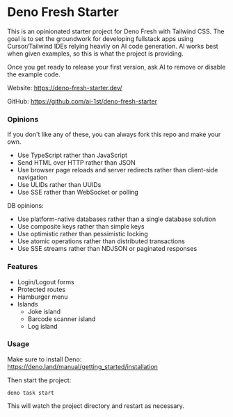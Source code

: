 # Deno Fresh Starter

This is an opinionated starter project for Deno Fresh with Tailwind CSS. The goal is to set the groundwork for developing fullstack apps using Cursor/Tailwind IDEs relying heavily on AI code generation. AI works best when given examples, so this is what the project is providing.

Once you get ready to release your first version, ask AI to remove or disable the example code.

Website: https://deno-fresh-starter.dev/

GitHub: https://github.com/ai-1st/deno-fresh-starter

### Opinions

If you don't like any of these, you can always fork this repo and make your own.

* Use TypeScript rather than JavaScript
* Send HTML over HTTP rather than JSON
* Use browser page reloads and server redirects rather than client-side navigation
* Use ULIDs rather than UUIDs
* Use SSE rather than WebSocket or polling

DB opinions:

* Use platform-native databases rather than a single database solution
* Use composite keys rather than simple keys
* Use optimistic rather than pessimistic locking
* Use atomic operations rather than distributed transactions
* Use SSE streams rather than NDJSON or paginated responses

### Features

* Login/Logout forms
* Protected routes
* Hamburger menu
* Islands
	+ Joke island
	+ Barcode scanner island
    + Log island

### Usage

Make sure to install Deno: https://deno.land/manual/getting_started/installation

Then start the project:

```
deno task start
```

This will watch the project directory and restart as necessary.
